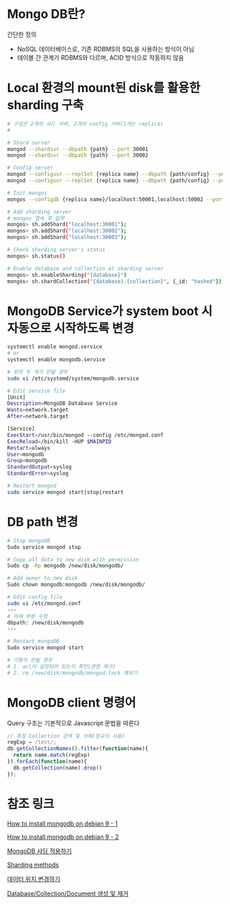 # Mongo DB란?
간단한 정의
- NoSQL 데이터베이스로, 기존 RDBMS의 SQL을 사용하는 방식이 아님
- 테이블 간 관계가 RDBMS와 다르며, ACID 방식으로 작동하지 않음

# Local 환경의 mount된 disk를 활용한 sharding 구축
```bash
# 구성은 2개의 샤드 서버, 2개의 config 서버(1개는 replica)
# 

# Shard server
mongod --shardsvr --dbpath {path} --port 30001
mongod --shardsvr --dbpath {path} --port 30002

# Config server
mongod --configsvr --replSet {replica name} --dbpath {path/config} --port 50001
mongod --configsvr --replSet {replica name} --dbpath {path/config} --port 50002

# Init mongos
mongos --configdb {replica name}/localhost:50001,localhost:50002 --port 27017

# Add sharding server
# mongos 접속 후 입력
mongos> sh.addShard("localhost:30001");
mongos> sh.addShard("localhost:30002");
mongos> sh.addShard("localhost:30003");

# Check sharding server's status
mongos> sh.status()

# Enable database and collection at sharding server
mongos> sh.enableSharding("{database}")
mongos> sh.shardCollection("{database}.{collection}", {_id: "hashed"})
```

# MongoDB Service가 system boot 시 자동으로 시작하도록 변경
```bash
systemctl enable mongod.service
# or
systemctl enable mongodb.service

# 위의 두 개가 안될 경우
sudo vi /etc/systemd/system/mongodb.service

# Edit service file
[Unit]
Description=MongoDB Database Service
Wants=network.target
After=network.target

[Service]
ExecStart=/usr/bin/mongod --config /etc/mongod.conf
ExecReload=/bin/kill -HUP $MAINPID
Restart=always
User=mongodb
Group=mongodb
StandardOutput=syslog
StandardError=syslog

# Restart mongod
sudo service mongod start|stop|restart
```

# DB path 변경
```bash
# Stop mongoDB
Sudo service mongod stop

# Copy all data to new disk with permission
Sudo cp -Rp mongodb /new/disk/mongodb/

# Add owner to new disk
Sudo chown mongodb:mongodb /new/disk/mongodb/

# Edit config file
sudo vi /etc/mongod.conf
---
# 아래 부분 수정
dbpath: /new/disk/mongodb
---

# Restart mongoDB
Sudo service mongod start

# 기동이 안될 경우
# 1. acl이 설정되어 있는지 확인(권한 체크)
# 2. rm /new/disk/mongodb/mongod.lock 해보기
```

# MongoDB client 명령어
Query 구조는 기본적으로 Javascript 문법을 따른다

```javascript
// 특정 Collection 검색 및 삭제(정규식 사용)
regExp = /test/;
db.getCollectionNames().filter(function(name){
  return name.match(regExp)
}).forEach(function(name){
  db.getCollection(name).drop()
});
```

# 참조 링크
[How to install mongodb on debian 9 - 1](https://www.digitalocean.com/community/tutorials/how-to-install-mongodb-on-debian-9)

[How to install mongodb on debian 9 - 2](https://linuxize.com/post/how-to-install-mongodb-on-debian-9/)

[MongoDB 샤딩 적용하기](https://sudarlife.tistory.com/entry/mongodb-Sharding-%EB%AA%BD%EA%B3%A0%EB%94%94%EB%B9%84-%EC%83%A4%EB%94%A9-%EC%A0%81%EC%9A%A9%ED%95%98%EA%B8%B0-config-sever-replica-set)

[Sharding methods](https://docs.mongodb.com/manual/reference/method/js-sharding/)

[데이터 위치 변경하기](http://jewonagency.com/ubuntu-%EC%9A%B0%EB%B6%84%ED%88%AC%EC%97%90%EC%84%9C-mongodb-%EB%8D%B0%EC%9D%B4%ED%84%B0-%EC%9C%84%EC%B9%98-directory-%EB%B3%80%EA%B2%BD%ED%95%98%EA%B8%B0/)

[Database/Collection/Document 생성 및 제거](https://velopert.com/457)